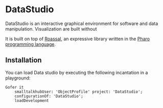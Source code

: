 # DataStudio
DataStudio is an interactive graphical environment for software and data manipulation. Visualization are built without 

It is built on top of [Roassal](https://AgileVisualization.com/), an expressive library written in the [Pharo programming language](http://pharo.org).

## Installation
You can load Data studio by executing the following incantation in a playground:

```Smalltalk
Gofer it
    smalltalkhubUser: 'ObjectProfile' project: 'DataStudio';
    configurationOf: 'DataStudio';
    loadDevelopment
```
